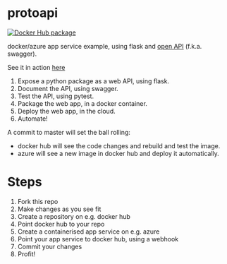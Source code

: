 # protoapi

[dockerhub-badge]: https://img.shields.io/badge/images%20on-Docker%20Hub-blue.svg
[dockerhub-link]: https://hub.docker.com/repository/docker/virgesmith/protoapi 

[![Docker Hub package][dockerhub-badge]][dockerhub-link]

docker/azure app service example, using flask and [open API](https://swagger.io/specification/) (f.k.a. swagger).

See it in action [here](https://protocop.azurewebsites.net/api-doc)

1. Expose a python package as a web API, using flask.
2. Document the API, using swagger.
3. Test the API, using pytest.
3. Package the web app, in a docker container.
4. Deploy the web app, in the cloud.
5. Automate!

A commit to master will set the ball rolling:
- docker hub will see the code changes and rebuild and test the image.
- azure will see a new image in docker hub and deploy it automatically. 

# Steps

1. Fork this repo
2. Make changes as you see fit
3. Create a repository on e.g. docker hub
3. Point docker hub to your repo
5. Create a containerised app service on e.g. azure
4. Point your app service to docker hub, using a webhook
5. Commit your changes
6. Profit!